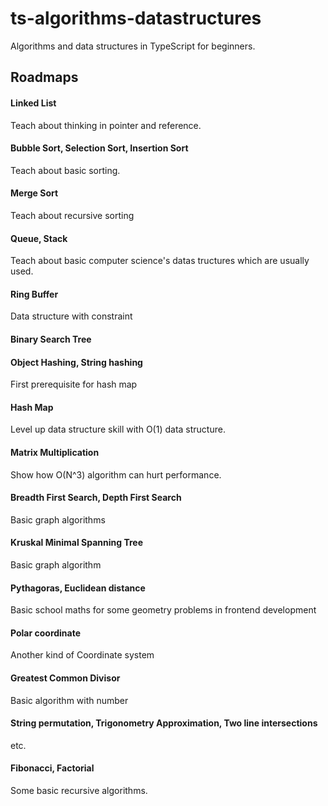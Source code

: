 # ts-algorithms-datastructures

Algorithms and data structures in TypeScript for beginners.

## Roadmaps

#### Linked List

Teach about thinking in pointer and reference.

#### Bubble Sort, Selection Sort, Insertion Sort

Teach about basic sorting.

#### Merge Sort

Teach about recursive sorting

#### Queue, Stack

Teach about basic computer science's datas tructures which are usually used.

#### Ring Buffer

Data structure with constraint

#### Binary Search Tree

#### Object Hashing, String hashing

First prerequisite for hash map

#### Hash Map

Level up data structure skill with O(1) data structure.

#### Matrix Multiplication

Show how O(N^3) algorithm can hurt performance.

#### Breadth First Search, Depth First Search

Basic graph algorithms

#### Kruskal Minimal Spanning Tree

Basic graph algorithm

#### Pythagoras, Euclidean distance

Basic school maths for some geometry problems in frontend development

#### Polar coordinate

Another kind of Coordinate system 

#### Greatest Common Divisor

Basic algorithm with number

#### String permutation, Trigonometry Approximation, Two line intersections

etc.

#### Fibonacci, Factorial

Some basic recursive algorithms.